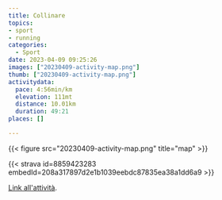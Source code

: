 ```yaml
---
title: Collinare
topics:
- sport
- running
categories:
  - Sport
date: 2023-04-09 09:25:26
images: ["20230409-activity-map.png"]
thumb: ["20230409-activity-map.png"]
activitydata:
  pace: 4:56min/km
  elevation: 111mt
  distance: 10.01km
  duration: 49:21
places: []

---
```






{{< figure src="20230409-activity-map.png" title="map" >}}


{{< strava id=8859423283 embedId=208a317897d2e1b1039eebdc87835ea38a1dd6a9 >}}

[Link all'attività](https://strava.com/activities/8859423283).
